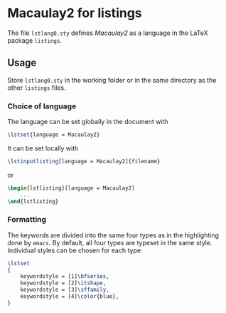 # Macaulay2 for listings

The file `lstlang0.sty` defines _Macaulay2_ as a language in the LaTeX package `listings`.

## Usage

Store `lstlang0.sty` in the working folder or in the same directory as the other `listings` files.

### Choice of language
The language can be set globally in the document with
```LaTeX
\lstset{language = Macaulay2}
```
It can be set locally with
```LaTeX
\lstinputlisting[language = Macaulay2]{filename}
```
or
```LaTeX
\begin{lstlisting}[language = Macaulay2]
    ...
\end{lstlisting}
```

### Formatting
The keywords are divided into the same four types as in the highlighting done by `emacs`. By default, all four types are typeset in the same style. Individual styles can be chosen for each type:
```LaTeX
\lstset
{
    keywordstyle = [1]\bfseries,
    keywordstyle = [2]\itshape,
    keywordstyle = [3]\sffamily,
    keywordstyle = [4]\color{blue},
}
```
